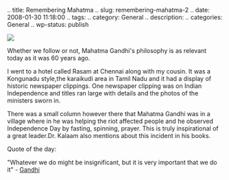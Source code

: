 .. title: Remembering Mahatma
.. slug: remembering-mahatma-2
.. date: 2008-01-30 11:18:00
.. tags: 
.. category: General
.. description: 
.. categories: General
.. wp-status: publish

<html><body><a href="http://picasaweb.google.com/orsenthil/Mahatma_Gandhi/photo#5013572208804054594"><img src="http://lh5.google.com/orsenthil/RZPJXGGJRkI/AAAAAAAAAvo/s_oNYhhXiNc/s400/MahatmaGandhi.jpg"></a>



Whether we follow or not, Mahatma Gandhi's philosophy is as relevant today as it was 60 years ago.

I went to a hotel called Rasam at Chennai along with my cousin. It was a Kongunadu style,the karaikudi area in Tamil Nadu and it had a display of historic newspaper clippings. One newspaper clipping was on Indian Independence and titles ran large with details and the photos of the ministers sworn in.



There was a small column however there that Mahatma Gandhi was in a village where in he was helping the riot affected people and he observed Independence Day by fasting, spinning, prayer. This is truly inspirational of a great leader.Dr. Kalaam also mentions about this incident in his books.



Quote of the day:



"Whatever we do might be insignificant, but it is very important that we do it" - <a href="http://en.wikipedia.org/wiki/Mahatma_Gandhi">Gandhi</a></body></html>